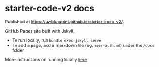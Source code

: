 # starter-code-v2 docs

Published at https://uwblueprint.github.io/starter-code-v2/.

GitHub Pages site built with [Jekyll](https://jekyllrb.com).

- To run locally, run `bundle exec jekyll serve`
- To add a page, add a markdown file (eg. `user-auth.md`) under the `/docs` folder

More instructions on running locally [here](https://docs.github.com/en/pages/setting-up-a-github-pages-site-with-jekyll/testing-your-github-pages-site-locally-with-jekyll)
